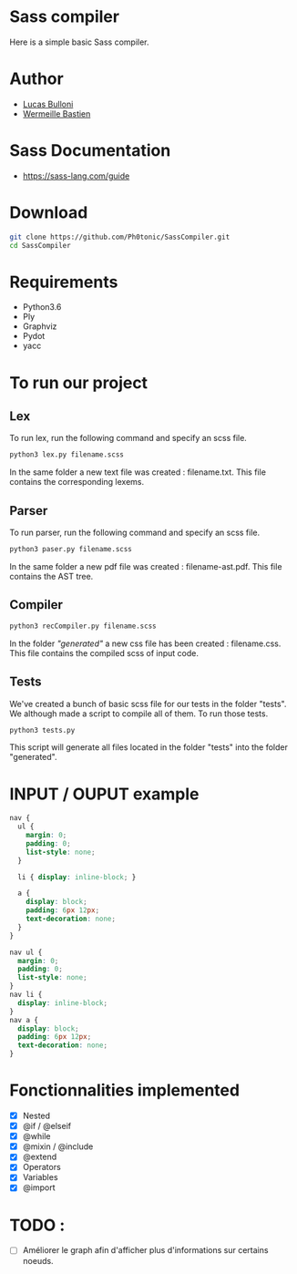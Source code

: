 # Sass compiler

Here is a simple basic Sass compiler.

# Author

- [Lucas Bulloni](https://github.com/bull0n)
- [Wermeille Bastien](https://github.com/Ph0tonic/)

# Sass Documentation

- https://sass-lang.com/guide

# Download

```bash
git clone https://github.com/Ph0tonic/SassCompiler.git
cd SassCompiler
```

# Requirements

- Python3.6
- Ply
- Graphviz
- Pydot
- yacc

# To run our project

## Lex

To run lex, run the following command and specify an scss file.

```bash
python3 lex.py filename.scss
```

In the same folder a new text file was created : filename.txt. This file contains the corresponding lexems.

## Parser

To run parser, run the following command and specify an scss file.

```bash
python3 paser.py filename.scss
```

In the same folder a new pdf file was created : filename-ast.pdf. This file contains the AST tree.

## Compiler

```bash
python3 recCompiler.py filename.scss
```

In the folder *"generated"* a new css file has been created : filename.css. This file contains the compiled scss of input code.

## Tests

We've created a bunch of basic scss file for our tests in the folder "tests". We although made a script to compile all of them. To run those tests.

```bash
python3 tests.py
```

This script will generate all files located in the folder "tests" into the folder "generated".

# INPUT / OUPUT example

```scss
nav {
  ul {
    margin: 0;
    padding: 0;
    list-style: none;
  }

  li { display: inline-block; }

  a {
    display: block;
    padding: 6px 12px;
    text-decoration: none;
  }
}
```

```css
nav ul {
  margin: 0;
  padding: 0;
  list-style: none;
}
nav li {
  display: inline-block;
}
nav a {
  display: block;
  padding: 6px 12px;
  text-decoration: none;
}
```

# Fonctionnalities implemented

- [x] Nested
- [x] @if / @elseif
- [x] @while
- [x] @mixin / @include
- [x] @extend
- [x] Operators
- [x] Variables
- [x] @import

# TODO :
- [ ] Améliorer le graph afin d'afficher plus d'informations sur certains noeuds.
